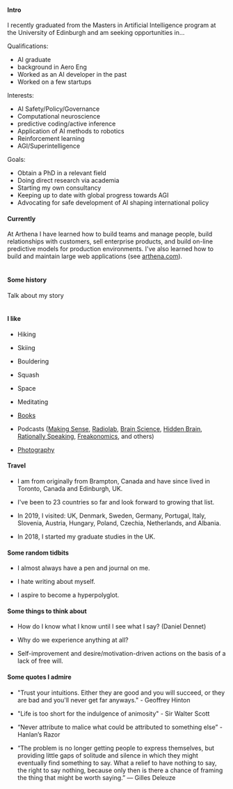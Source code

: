 
#### Intro
I recently graduated from the Masters in Artificial Intelligence program at the University of Edinburgh and am seeking opportunities in...

Qualifications:
  - AI graduate
  - background in Aero Eng
  - Worked as an AI developer in the past
  - Worked on a few startups

Interests:
  - AI Safety/Policy/Governance
  - Computational neuroscience
  - predictive coding/active inference
  - Application of AI methods to robotics
  - Reinforcement learning
  - AGI/Superintelligence

Goals:
  - Obtain a PhD in a relevant field
  - Doing direct research via academia
  - Starting my own consultancy
  - Keeping up to date with global progress towards AGI
  - Advocating for safe development of AI shaping international policy

#### Currently
At Arthena I have learned how to build teams and manage people, build relationships with customers, sell enterprise products, and build on-line predictive models for production environments. I've also learned how to build and maintain large web applications (see [arthena.com](https://arthena.com)).
<br><br>
#### Some history

Talk about my story
<br><br>
#### I like
- Hiking

- Skiing

- Bouldering

- Squash

- Space

- Meditating

- [Books](https://www.goodreads.com/user/show/74082887-sunny-panchal)

- Podcasts ([Making Sense](https://samharris.org/podcast/), [Radiolab](https://www.wnycstudios.org/shows/radiolab), [Brain Science](https://brainsciencepodcast.com), [Hidden Brain](https://www.npr.org/series/423302056/hidden-brain), [Rationally Speaking](http://rationallyspeakingpodcast.org), [Freakonomics](http://freakonomics.com), and others)

- [Photography](https://instagram.com/sunnypanchal93)

#### Travel

- I am from originally from Brampton, Canada and have since lived in Toronto, Canada and Edinburgh, UK.

- I've been to 23 countries so far and look forward to growing that list.

- In 2019, I visited: UK, Denmark, Sweden, Germany, Portugal, Italy, Slovenia, Austria, Hungary, Poland, Czechia, Netherlands, and Albania.

- In 2018, I started my graduate studies in the UK.


#### Some random tidbits

- I almost always have a pen and journal on me.

- I hate writing about myself.

- I aspire to become a hyperpolyglot.


#### Some things to think about

- How do I know what I know until I see what I say? (Daniel Dennet)

- Why do we experience anything at all?

- Self-improvement and desire/motivation-driven actions on the basis of a lack of free will.


#### Some quotes I admire
- "Trust your intuitions. Either they are good and you will succeed, or they are bad and you'll never get far anyways." - Geoffrey Hinton

- "Life is too short for the indulgence of animosity" - Sir Walter Scott

- “Never attribute to malice what could be attributed to something else” - Hanlan’s Razor

- “The problem is no longer getting people to express themselves, but providing little gaps of solitude and silence in which they might eventually find something to say. What a relief to have nothing to say, the right to say nothing, because only then is there a chance of framing the thing that might be worth saying.” — Gilles Deleuze
